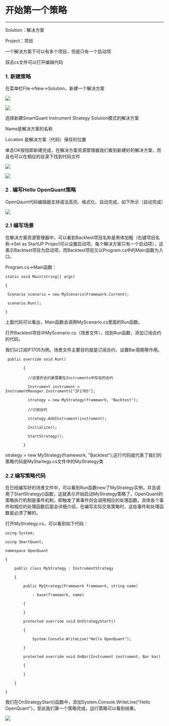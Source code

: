 # 开始第一个策略

---

Solution：解决方案

Project：项目

一个解决方案下可以有多个项目，但是只有一个启动项

双击cs文件可以打开编辑代码

### **1. 新建策略**

在菜单栏File-&gt;New-&gt;Solution，新建一个解决方案

![](/assets/first-strategy01.png)

![](/assets/first-strategy02.png)

选择新建SmartQuant Instrument Strategy Solution模式的解决方案

Name是解决方案的名称

Location 是解决方案（代码）保存的位置

单击OK按钮即新建完成，在解决方案资源管理器我们看到新建好的解决方案，而且也可以在相应的目录下找到代码文件

![](/assets/first-strategy03.png)

![](/assets/first-strategy04.png)

### **2 . 编写Hello OpenQuant策略**

OpenQaunt代码编辑器支持语法高亮、格式化、自动完成，如下所示（自动完成）

![](/assets/first-strategy05.png)

### 2.1 编写场景

在解决方案资源管理器中，可以看到Backtest项目名称是黑体加粗（右键项目名称-&gt;Set as StartUP Project可以设置启动项，每个解决方案只有一个启动项），这表示Backtest项目为启动项，而Backtest项目又以Program.cs中的Main函数为入口。

Program.cs-&gt;Main函数：

```
static void Main(string[] args)

{

 Scenario scenario = new MyScenario(Framework.Current);

 scenario.Run();

}
```

上面代码可以看出，Main函数会调用MyScenario.cs里面的Run函数。

打开Backtest项目中MyScenario.cs（场景文件），找到Run函数，添加订阅合约的代码，

我们以订阅IF1705为例。场景文件主要目的就是订阅合约、设置Bar周期等作用。

```
 public override void Run()

        {

          //这里的合约是需要在Instruments中存在的合约

          Instrument instrument = InstrumentManager.Instruments["IF1705"];

          strategy = new MyStrategy(framework, "Backtest");

          //订阅合约

          strategy.AddInstrument(instrument);

          Initialize();

          StartStrategy();

        }
```

strategy = new MyStrategy\(framework, "Backtest"\);这行代码就代表了我们的策略代码是MyStartegy.cs文件中的MyStrategy类

### 2.2 编写策略代码

在已经编写好的场景文件中，可以看到Run函数new了MyStrategy实例，并且调用了StartStrategy\(\)函数，这就表示开始启动MyStrategy策略了。OpenQuant的策略执行机制是事件机制，即触发了某事件则会调用相应的处理函数，具体各个事件和相应的处理函数后面会详细介绍，在编写实际交易策略时，这些事件和处理函数是必须了解的。

打开MyStrategy.cs，可以看到如下代码：

```
using System;

using SmartQuant; 

namespace OpenQuant

{

    public class MyStrategy : InstrumentStrategy

    {

        public MyStrategy(Framework framework, string name)

            : base(framework, name)

        {

        }

        protected override void OnStrategyStart()

        {

            System.Console.WriteLine("Hello OpenQuant");

        }

        protected override void OnBar(Instrument instrument, Bar bar)

        {

        }

    }

}
```

我们在OnStrategyStart\(\)函数中，添加System.Console.WriteLine\("Hello OpenQuant"\)，至此我们第一个策略完成，运行策略可以看到结果。

![](/assets/first-strategy06.png)

